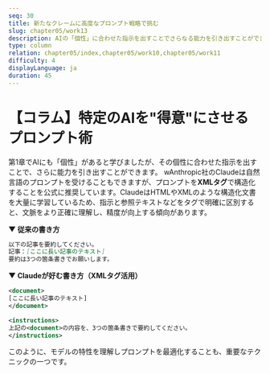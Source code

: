 ```yaml
---
seq: 30
title: 新たなクレームに高度なプロンプト戦略で挑む
slug: chapter05/work13
description: AIの「個性」に合わせた指示を出すことでさらなる能力を引き出すことができます
type: column
relation: chapter05/index,chapter05/work10,chapter05/work11
difficulty: 4
displayLanguage: ja
duration: 45
---
```



# 【コラム】特定のAIを"得意"にさせるプロンプト術

第1章でAIにも「個性」があると学びましたが、その個性に合わせた指示を出すことで、さらに能力を引き出すことができます。
wAnthropic社のClaudeは自然言語のプロンプトを受けることもできますが、プロンプトを**XMLタグ**で構造化することを公式に推奨しています。ClaudeはHTMLやXMLのような構造化文書を大量に学習しているため、指示と参照テキストなどをタグで明確に区別すると、文脈をより正確に理解し、精度が向上する傾向があります。

**▼ 従来の書き方**

```markdown
以下の記事を要約してください。
記事：[ここに長い記事のテキスト]
要約は3つの箇条書きでお願いします。
```

**▼ Claudeが好む書き方（XMLタグ活用）**

```xml
<document>
[ここに長い記事のテキスト]
</document>

<instructions>
上記の<document>の内容を、3つの箇条書きで要約してください。
</instructions>
```

このように、モデルの特性を理解しプロンプトを最適化することも、重要なテクニックの一つです。